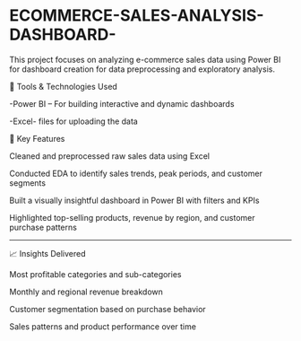 # ECOMMERCE-SALES-ANALYSIS-DASHBOARD-

This project focuses on analyzing e-commerce sales data using Power BI for dashboard creation for data preprocessing and exploratory analysis.


🔧 Tools & Technologies Used

-Power BI – For building interactive and dynamic dashboards

-Excel- files for uploading the data


📌 Key Features

Cleaned and preprocessed raw sales data using Excel

Conducted EDA to identify sales trends, peak periods, and customer segments

Built a visually insightful dashboard in Power BI with filters and KPIs

Highlighted top-selling products, revenue by region, and customer purchase patterns


---


📈 Insights Delivered

Most profitable categories and sub-categories

Monthly and regional revenue breakdown

Customer segmentation based on purchase behavior

Sales patterns and product performance over time

